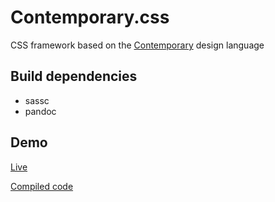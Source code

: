 # Contemporary.css

CSS framework based on the [Contemporary](https://vicr123.com/contemporary/) design language

## Build dependencies
* sassc
* pandoc

## Demo

[Live](https://zoomten.github.io/contemporarycss/)

[Compiled code](https://github.com/ZoomTen/zoomten.github.io/tree/master/contemporarycss)